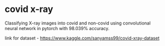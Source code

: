 # covid x-ray
 
Classifying X-ray images into covid and non-covid using convolutional neural network in pytorch with 98.039% accuracy.
 
link for dataset - https://www.kaggle.com/sanyamss99/covid-xray-dataset
